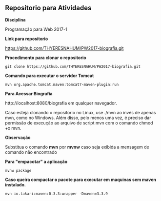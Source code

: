 ## Repositorio para Atividades

**Disciplina**

Programação para Web 2017-1

**Link para repositorio**

https://github.com/THYERESNAHUM/PW2017-biografia.git

**Procedimento para clonar o repositorio**
```
git clone https://github.com/THYERESNAHUM/PW2017-biografia.git
```
**Comando para executar o servidor Tomcat**
```
mvn org.apache.tomcat.maven:tomcat7-maven-plugin:run
```
**Para Acessar Biografia**

http://localhost:8080/biografia em qualquer navegador.

Caso esteja clonando o repositorio no Linux, use ./mvn ao invés de apenas mvn, como no Windows. Além disso, pelo menos uma vez, é preciso dar permissão de execução ao arquivo de script mvn com o comando chmod +x mvn.

**Observação**

Substitua o comando **mvn** por **mvnw** caso seja exibida a mensagem de comando não encontrado

**Para "empacotar" a aplicação**
```
mvnw package
```
 
**Caso queira compactar o pacote para executar em maquinas sem maven instalado.**
```
mvn io.takari:maven:0.3.3:wrapper -Dmaven=3.3.9
```
